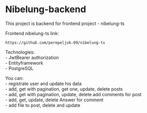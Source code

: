 # Nibelung-backend

This project is backend for frontend project - nibelung-ts

Frontend nibelung-ts link:

    https://github.com/perepeljuk-09/nibelung-ts

Technologies:\
    - JwtBearer authorization\
    - Entityframework\
    - PostgreSQL

You can:\
    - registrate user and update his data\
    - add, get with pagination, get one, update, delete posts\
    - add, get with pagination, update, delete add comments for post\
    - add, get, update, delete Answer for comment\
    - add file to post, delete and update

